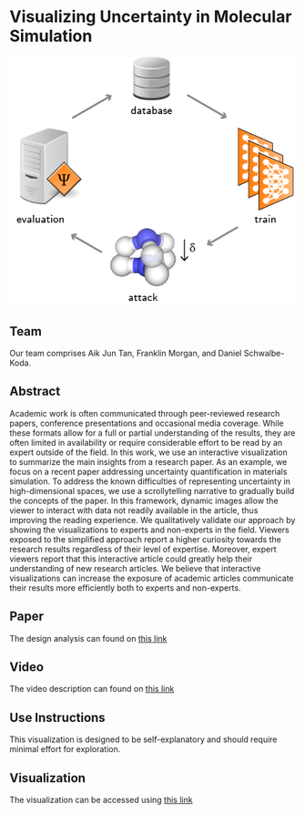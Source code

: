 # Visualizing Uncertainty in Molecular Simulation

![alt text](https://github.com/6859-sp21/final-project-atomistic-uncertainty/blob/main/figs/intro/loop.png)

## Team
Our team comprises Aik Jun Tan, Franklin Morgan, and Daniel Schwalbe-Koda.

## Abstract
Academic work is often communicated through peer-reviewed research papers, conference presentations and occasional media coverage. While these formats allow for a full or partial understanding of the results, they are often limited in availability or require considerable effort to be read by an expert  outside of the field. In this work, we use an interactive visualization to summarize the main insights from a research paper. As an example, we focus on a recent paper addressing uncertainty quantification in materials simulation. To address the known difficulties of representing uncertainty in high-dimensional spaces, we use a scrollytelling narrative to gradually build the concepts of the paper. In this framework, dynamic images allow the viewer to interact with data not readily available in the article, thus improving the reading experience. We qualitatively validate our approach by showing the visualizations to experts and non-experts in the field. Viewers exposed to the simplified approach report a higher curiosity towards the research results regardless of their level of expertise. Moreover, expert viewers report that this interactive article could greatly help their understanding of new research articles. We believe that interactive visualizations can increase the exposure of academic articles communicate their results more efficiently both to experts and non-experts.

## Paper
The design analysis can found on [this link](https://github.com/6859-sp21/final-project-atomistic-uncertainty/blob/main/final/2021_UncertaintyVis.pdf)

## Video
The video description can found on [this link](https://drive.google.com/file/d/1lE7nfRzzB17LngJpSBN7uFlpHWqnBToE/view?usp=sharing)

## Use Instructions 
This visualization is designed to be self-explanatory and should require minimal effort for exploration.

## Visualization
The visualization can be accessed using [this link](https://6859-sp21.github.io/final-project-atomistic-uncertainty)
